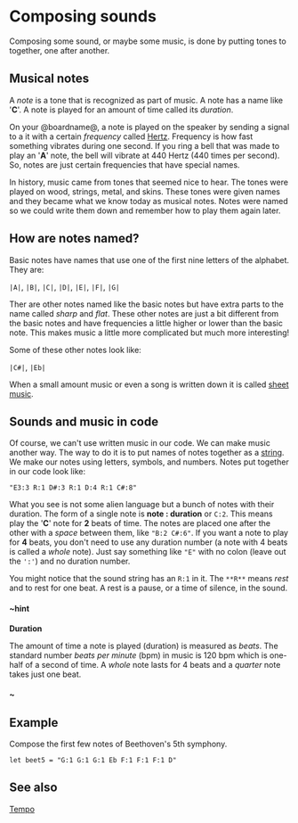 # Composing sounds

Composing some sound, or maybe some music, is done by putting tones to together, one after another.

## Musical notes

A _note_ is a tone that is recognized as part of music. A note has a name like '**C**'. A note is
played for an amount of time called its _duration_. 

On your @boardname@, a note is played on the speaker by sending a signal to a it with a certain _frequency_ called [Hertz](http://wikipedia.org/Hertz). Frequency is how fast something vibrates during one second. If you ring a bell that was
made to play an '**A**' note, the bell will vibrate at 440 Hertz (440 times per second). So, notes are just certain frequencies
that have special names.

In history, music came from tones that seemed nice to hear. The tones were played on wood, strings, metal, and skins.
These tones were given names and they became what we know today as musical notes. Notes were named so we could write them
down and remember how to play them again later.

## How are notes named?

Basic notes have names that use one of the first nine letters of the alphabet. They are:

``|A|``, ``|B|``, ``|C|``, ``|D|``, ``|E|``, ``|F|``, ``|G|``

Ther are other notes named like the basic notes but have extra parts to the name called _sharp_ and _flat_. These other
notes are just a bit different from the basic notes and have frequencies a little higher or lower than the
basic note. This makes music a little more complicated but much more interesting!

Some of these other notes look like:

``|C#|``, ``|Eb|``

When a small amount music or even a song is written down it is called [sheet music](https://wikipedia.org/wiki/Sheet_music).

## Sounds and music in code

Of course, we can't use written music in our code. We can make music another way. The way to do it is to
put names of notes together as a [string](/types/string). We make our notes using letters, symbols, and
numbers. Notes put together in our code look like:
```block
"E3:3 R:1 D#:3 R:1 D:4 R:1 C#:8"
```

What you see is not some alien language but a bunch of notes with their duration. The form of a single
note is **note : duration** or ``C:2``. This means play the '**C**' note for **2** beats of time.
The notes are placed one after the other with a _space_ between them, like ``"B:2 C#:6"``. If you want
a note to play for **4** beats, you don't need to use any duration number (a note with 4 beats is called a _whole_ note).
Just say something like ``"E"`` with no colon (leave out the ``':'``) and no duration number.

You might notice that the sound string has an ``R:1`` in it. The `**R**` means _rest_ and to rest for one beat.
A rest is a pause, or a time of silence, in the sound.


#### ~hint
**Duration**

The amount of time a note is played (duration) is measured as _beats_. The standard number
_beats per minute_ (bpm) in music is 120 bpm which is one-half of a second of time. A _whole_ note lasts
for 4 beats and a _quarter_ note takes just one beat.
#### ~

## Example

Compose the first few notes of Beethoven's 5th symphony.

```blocks
let beet5 = "G:1 G:1 G:1 Eb F:1 F:1 F:1 D"
```

## See also

[Tempo](https://wikipedia.org/wiki/Tempo)
